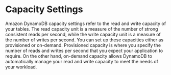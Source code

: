 # Capacity Settings

Amazon DynamoDB capacity settings refer to the read and write capacity of your tables. The read capacity unit is a measure of the number of strong consistent reads per second, while the write capacity unit is a measure of the number of writes per second. You can set up these capacities either as provisioned or on-demand. Provisioned capacity is where you specify the number of reads and writes per second that you expect your application to require. On the other hand, on-demand capacity allows DynamoDB to automatically manage your read and write capacity to meet the needs of your workload.
